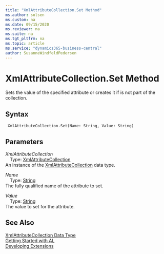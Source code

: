 ```yaml
---
title: "XmlAttributeCollection.Set Method"
ms.author: solsen
ms.custom: na
ms.date: 09/15/2020
ms.reviewer: na
ms.suite: na
ms.tgt_pltfrm: na
ms.topic: article
ms.service: "dynamics365-business-central"
author: SusanneWindfeldPedersen
---
```

[//]: # (START>DO_NOT_EDIT)
[//]: # (IMPORTANT:Do not edit any of the content between here and the END>DO_NOT_EDIT.)
[//]: # (Any modifications should be made in the .xml files in the ModernDev repo.)
# XmlAttributeCollection.Set Method
Sets the value of the specified attribute or creates it if is not part of the collection.


## Syntax
```
 XmlAttributeCollection.Set(Name: String, Value: String)
```
## Parameters
*XmlAttributeCollection*  
&emsp;Type: [XmlAttributeCollection](xmlattributecollection-data-type.md)  
An instance of the [XmlAttributeCollection](xmlattributecollection-data-type.md) data type.  

*Name*  
&emsp;Type: [String](../string/string-data-type.md)  
The fully qualified name of the attribute to set.
        
*Value*  
&emsp;Type: [String](../string/string-data-type.md)  
The value to set for the attribute.  



[//]: # (IMPORTANT: END>DO_NOT_EDIT)
## See Also
[XmlAttributeCollection Data Type](xmlattributecollection-data-type.md)  
[Getting Started with AL](../../devenv-get-started.md)  
[Developing Extensions](../../devenv-dev-overview.md)
